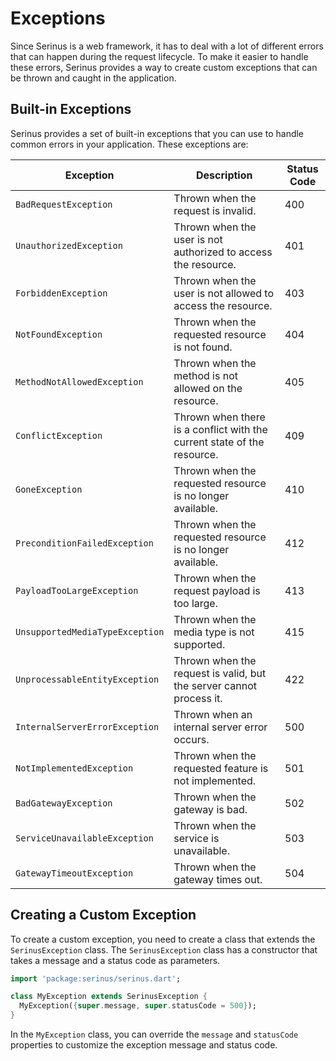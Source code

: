 # Exceptions

Since Serinus is a web framework, it has to deal with a lot of different errors that can happen during the request lifecycle. To make it easier to handle these errors, Serinus provides a way to create custom exceptions that can be thrown and caught in the application.

## Built-in Exceptions

Serinus provides a set of built-in exceptions that you can use to handle common errors in your application. These exceptions are:

| Exception | Description | Status Code |
| --- | --- | --- |
| `BadRequestException` | Thrown when the request is invalid. | 400 |
| `UnauthorizedException` | Thrown when the user is not authorized to access the resource. | 401 |
| `ForbiddenException` | Thrown when the user is not allowed to access the resource. | 403 |
| `NotFoundException` | Thrown when the requested resource is not found. | 404 |
| `MethodNotAllowedException` | Thrown when the method is not allowed on the resource. | 405 |
| `ConflictException` | Thrown when there is a conflict with the current state of the resource. | 409 |
| `GoneException` | Thrown when the requested resource is no longer available. | 410 |
| `PreconditionFailedException` | Thrown when the requested resource is no longer available. | 412 |
| `PayloadTooLargeException` | Thrown when the request payload is too large. | 413 |
| `UnsupportedMediaTypeException` | Thrown when the media type is not supported. | 415 |
| `UnprocessableEntityException` | Thrown when the request is valid, but the server cannot process it. | 422 |
| `InternalServerErrorException` | Thrown when an internal server error occurs. | 500 |
| `NotImplementedException` | Thrown when the requested feature is not implemented. | 501 |
| `BadGatewayException` | Thrown when the gateway is bad. | 502 |
| `ServiceUnavailableException` | Thrown when the service is unavailable. | 503 |
| `GatewayTimeoutException` | Thrown when the gateway times out. | 504 |

## Creating a Custom Exception

To create a custom exception, you need to create a class that extends the `SerinusException` class. The `SerinusException` class has a constructor that takes a message and a status code as parameters.

```dart
import 'package:serinus/serinus.dart';

class MyException extends SerinusException {
  MyException({super.message, super.statusCode = 500});
}
```

In the `MyException` class, you can override the `message` and `statusCode` properties to customize the exception message and status code.
